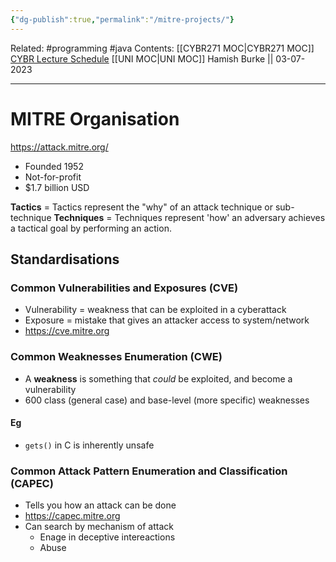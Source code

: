 ```yaml
---
{"dg-publish":true,"permalink":"/mitre-projects/"}
---
```


Related: #programming #java 
Contents: [[CYBR271 MOC\|CYBR271 MOC]]
[CYBR Lecture Schedule](https://ecs.wgtn.ac.nz/Courses/CYBR271_2023T2/LectureSchedule)
[[UNI MOC\|UNI MOC]]
Hamish Burke || 03-07-2023
***

# MITRE Organisation

<https://attack.mitre.org/>

- Founded 1952
- Not-for-profit
- $1.7 billion USD

**Tactics** = Tactics represent the "why" of an attack technique or sub-technique
**Techniques** = Techniques represent 'how' an adversary achieves a tactical goal by performing an action.

## Standardisations

### Common Vulnerabilities and Exposures (CVE)

- Vulnerability = weakness that can be exploited in a cyberattack
- Exposure = mistake that gives an attacker access to system/network
- <https://cve.mitre.org>

### Common Weaknesses Enumeration (CWE)

- A **weakness** is something that *could* be exploited, and become a vulnerability
- 600 class (general case) and base-level (more specific) weaknesses

#### Eg

- `gets()` in C is inherently unsafe

### Common Attack Pattern Enumeration and Classification (CAPEC)

- Tells you how an attack can be done
- <https://capec.mitre.org>
- Can search by mechanism of attack
	- Enage in deceptive intereactions
	- Abuse 

